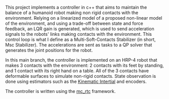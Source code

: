 This project implements a controller in c++ that aims to maintain the balance of a humanoid robot making non rigid contacts with the environment. Relying on a linearized model of a proposed non-linear model of the environment, and using a trade-off between state and force feedback, an LQR gain is generated, which is used to send acceleration signals to the robots' links making contacts with the environment. This control loop is what I define as a Multi-Soft-Contacts Stabilizer (in short, Msc Stabilizer). The accelerations are sent as tasks to a QP solver that generates the joint positions for the robot. 

In this main branch, the controller is implemented on an HRP-4 robot that makes 3 contacts with the environment: 2 contacts with its feet by standing, and 1 contact with its right hand on a table. All of the 3 contacts have deformable surfaces to simulate non-rigid contacts. State observation is done using estimators such as the [Kinematic Intertial](https://scaron.info/robot-locomotion/floating-base-estimation.html) and encoders.

The controller is written using the [mc_rtc](https://jrl-umi3218.github.io/mc_rtc/index.html) framework.
